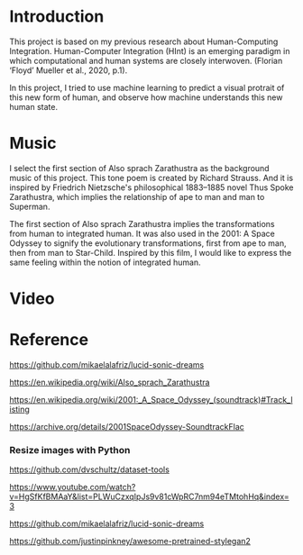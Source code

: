 # Introduction
This project is based on my previous research about Human-Computing Integration. Human-Computer Integration (HInt) is an emerging paradigm in which computational and human systems are closely interwoven. (Florian ‘Floyd’ Mueller et al., 2020, p.1).

In this project, I tried to use machine learning to predict a visual protrait of this new form of human, and observe how machine understands this new human state.

# Music
I select the first section of Also sprach Zarathustra as the background music of this project. This tone poem is created by Richard Strauss. And it is inspired by Friedrich Nietzsche's philosophical 1883–1885 novel Thus Spoke Zarathustra, which implies the relationship of ape to man and man to Superman.

The first section of Also sprach Zarathustra implies the transformations from human to integrated human. It was also used in the 2001: A Space Odyssey to signify the evolutionary transformations, first from ape to man, then from man to Star-Child. Inspired by this film, I would like to express the same feeling within the notion of integrated human.

# Video


# Reference

https://github.com/mikaelalafriz/lucid-sonic-dreams

https://en.wikipedia.org/wiki/Also_sprach_Zarathustra

https://en.wikipedia.org/wiki/2001:_A_Space_Odyssey_(soundtrack)#Track_listing

https://archive.org/details/2001SpaceOdyssey-SoundtrackFlac

### Resize images with Python
https://github.com/dvschultz/dataset-tools

https://www.youtube.com/watch?v=HgSfKfBMAaY&list=PLWuCzxqIpJs9v81cWpRC7nm94eTMtohHq&index=3

https://github.com/mikaelalafriz/lucid-sonic-dreams

https://github.com/justinpinkney/awesome-pretrained-stylegan2
